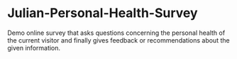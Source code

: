 # Julian-Personal-Health-Survey
Demo online survey that asks questions concerning the personal health of the current visitor and finally gives feedback or recommendations about the given information.
